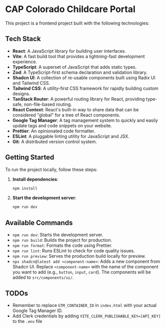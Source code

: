 # CAP Colorado Childcare Portal

This project is a frontend project built with the following technologies:

## Tech Stack

- **React**: A JavaScript library for building user interfaces.
- **Vite**: A fast build tool that provides a lightning-fast development experience.
- **TypeScript**: A superset of JavaScript that adds static types.
- **Zod**: A TypeScript-first schema declaration and validation library.
- **Shadcn UI**: A collection of re-usable components built using Radix UI and Tailwind CSS.
- **Tailwind CSS**: A utility-first CSS framework for rapidly building custom designs.
- **TanStack Router**: A powerful routing library for React, providing type-safe, non-file-based routing.
- **React Context**: React's built-in way to share data that can be considered "global" for a tree of React components.
- **Google Tag Manager**: A tag management system to quickly and easily update tags and code snippets on your website.
- **Prettier**: An opinionated code formatter.
- **ESLint**: A pluggable linting utility for JavaScript and JSX.
- **Git**: A distributed version control system.

## Getting Started

To run the project locally, follow these steps:

1.  **Install dependencies**:

    ```bash
    npm install
    ```

2.  **Start the development server**:

    ```bash
    npm run dev
    ```

## Available Commands

- `npm run dev`: Starts the development server.
- `npm run build`: Builds the project for production.
- `npm run format`: Formats the code using Prettier.
- `npm run lint`: Runs ESLint to check for code quality issues.
- `npm run preview`: Serves the production build locally for preview.
- `npx shadcn@latest add <component-name>`: Adds a new component from Shadcn UI. Replace `<component-name>` with the name of the component you want to add (e.g., `button`, `input`, `card`). The components will be added to `src/components/ui/`.

## TODOs

- Remember to replace `GTM_CONTAINER_ID` in `index.html` with your actual Google Tag Manager ID.
- Add Clerk credentials by adding `VITE_CLERK_PUBLISHABLE_KEY=[API_KEY]` to the `.env` file
